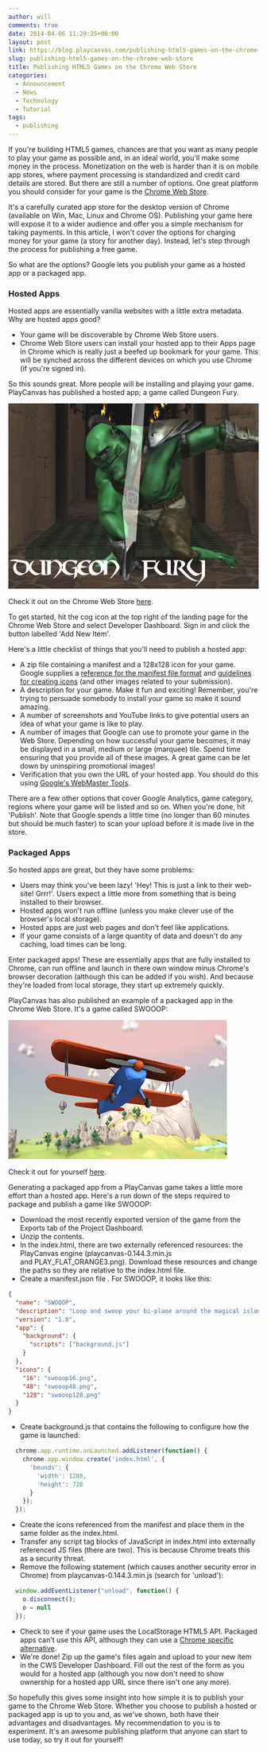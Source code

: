 ```yaml
---
author: will
comments: true
date: 2014-04-06 11:29:25+00:00
layout: post
link: https://blog.playcanvas.com/publishing-html5-games-on-the-chrome-web-store/
slug: publishing-html5-games-on-the-chrome-web-store
title: Publishing HTML5 Games on the Chrome Web Store
categories:
  - Announcement
  - News
  - Technology
  - Tutorial
tags:
  - publishing
---
```


If you're building HTML5 games, chances are that you want as many people to play your game as possible and, in an ideal world, you'll make some money in the process. Monetization on the web is harder than it is on mobile app stores, where payment processing is standardized and credit card details are stored. But there are still a number of options. One great platform you should consider for your game is the [Chrome Web Store](https://chrome.google.com/webstore).

It's a carefully curated app store for the desktop version of Chrome (available on Win, Mac, Linux and Chrome OS). Publishing your game here will expose it to a wider audience and offer you a simple mechanism for taking payments. In this article, I won't cover the options for charging money for your game (a story for another day). Instead, let's step through the process for publishing a free game.

So what are the options? Google lets you publish your game as a hosted app or a packaged app.

### Hosted Apps

Hosted apps are essentially vanilla websites with a little extra metadata. Why are hosted apps good?

- Your game will be discoverable by Chrome Web Store users.
- Chrome Web Store users can install your hosted app to their Apps page in Chrome which is really just a beefed up bookmark for your game. This will be synched across the different devices on which you use Chrome (if you're signed in).

So this sounds great. More people will be installing and playing your game. PlayCanvas has published a hosted app; a game called Dungeon Fury.

[![Dungeon Fury](/assets/media/dungeon-fury-promo.png)](/assets/media/dungeon-fury-promo.png)

Check it out on the Chrome Web Store [here](https://chrome.google.com/webstore/detail/dungeon-fury/mnokkobfbdgpnlinolfpemmaloeljfle).

To get started, hit the cog icon at the top right of the landing page for the Chrome Web Store and select Developer Dashboard. Sign in and click the button labelled 'Add New Item'.

Here's a little checklist of things that you'll need to publish a hosted app:

- A zip file containing a manifest and a 128x128 icon for your game. Google supplies a [reference for the manifest file format](https://developer.chrome.com/extensions/manifest) and [guidelines for creating icons](https://developer.chrome.com/webstore/images) (and other images related to your submission).
- A description for your game. Make it fun and exciting! Remember, you're trying to persuade somebody to install your game so make it sound amazing.
- A number of screenshots and YouTube links to give potential users an idea of what your game is like to play.
- A number of images that Google can use to promote your game in the Web Store. Depending on how successful your game becomes, it may be displayed in a small, medium or large (marquee) tile. Spend time ensuring that you provide all of these images. A great game can be let down by uninspiring promotional images!
- Verification that you own the URL of your hosted app. You should do this using [Google's WebMaster Tools](https://www.google.com/webmasters/tools/home?hl=en).

There are a few other options that cover Google Analytics, game category, regions where your game will be listed and so on. When you're done, hit 'Publish'. Note that Google spends a little time (no longer than 60 minutes but should be much faster) to scan your upload before it is made live in the store.

### Packaged Apps

So hosted apps are great, but they have some problems:

- Users may think you've been lazy! 'Hey! This is just a link to their web-site! Grrr!'. Users expect a little more from something that is being installed to their browser.
- Hosted apps won't run offline (unless you make clever use of the browser's local storage).
- Hosted apps are just web pages and don't feel like applications.
- If your game consists of a large quantity of data and doesn't do any caching, load times can be long.

Enter packaged apps! These are essentially apps that are fully installed to Chrome, can run offline and launch in there own window minus Chrome's browser decoration (although this can be added if you wish). And because they're loaded from local storage, they start up extremely quickly.

PlayCanvas has also published an example of a packaged app in the Chrome Web Store. It's a game called SWOOOP:

![SWOOOP](/assets/media/swooop-tile.png)

Check it out for yourself [here](https://chrome.google.com/webstore/detail/swooop/jblimahfbhdcengjfbdpdngcfcghladf).

Generating a packaged app from a PlayCanvas game takes a little more effort than a hosted app. Here's a run down of the steps required to package and publish a game like SWOOOP:

- Download the most recently exported version of the game from the Exports tab of the Project Dashboard.
- Unzip the contents.
- In the index.html, there are two externally referenced resources: the PlayCanvas engine (playcanvas-0.144.3.min.js and PLAY_FLAT_ORANGE3.png). Download these resources and change the paths so they are relative to the index.html file.
- Create a manifest.json file . For SWOOOP, it looks like this:

```json
{
  "name": "SWOOOP",
  "description": "Loop and swoop your bi-plane around the magical island. What's your highscore?",
  "version": "1.0",
  "app": {
    "background": {
      "scripts": ["background.js"]
    }
  },
  "icons": {
    "16": "swooop16.png",
    "48": "swooop48.png",
    "128": "swooop128.png"
  }
}
```

- Create background.js that contains the following to configure how the game is launched:

```javascript
  chrome.app.runtime.onLaunched.addListener(function() {
    chrome.app.window.create('index.html', {
      'bounds': {
        'width': 1280,
        'height': 720
      }
    });
  });
```

- Create the icons referenced from the manifest and place them in the same folder as the index.html.
- Transfer any script tag blocks of JavaScript in index.html into externally referenced JS files (there are two). This is because Chrome treats this as a security threat.
- Remove the following statement (which causes another security error in Chrome) from playcanvas-0.144.3.min.js (search for 'unload'):

```javascript
  window.addEventListener("unload", function() {
    o.disconnect();
    o = null
  });
```

- Check to see if your game uses the LocalStorage HTML5 API. Packaged apps can't use this API, although they can use a [Chrome specific alternative](https://developer.chrome.com/docs/apps/manifest/storage/).
- We're done! Zip up the game's files again and upload to your new item in the CWS Developer Dashboard. Fill out the rest of the form as you would for a hosted app (although you now don't need to show ownership for a hosted app URL since there isn't one any more).

So hopefully this gives some insight into how simple it is to publish your game to the Chrome Web Store. Whether you choose to publish a hosted or packaged app is up to you and, as we've shown, both have their advantages and disadvantages. My recommendation to you is to experiment. It's an awesome publishing platform that anyone can start to use today, so try it out for yourself!
